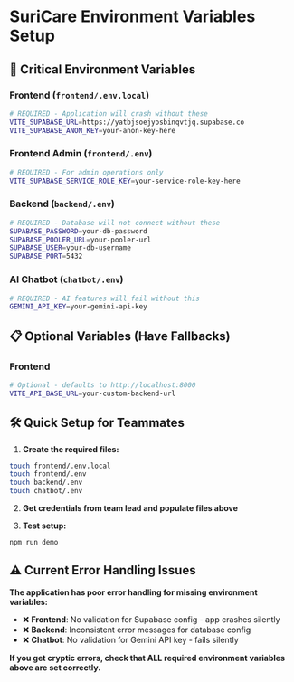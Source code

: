 # SuriCare Environment Variables Setup

## 🚨 Critical Environment Variables

### Frontend (`frontend/.env.local`)
```bash
# REQUIRED - Application will crash without these
VITE_SUPABASE_URL=https://yatbjsoejyosbinqvtjq.supabase.co
VITE_SUPABASE_ANON_KEY=your-anon-key-here
```

### Frontend Admin (`frontend/.env`)
```bash
# REQUIRED - For admin operations only
VITE_SUPABASE_SERVICE_ROLE_KEY=your-service-role-key-here
```

### Backend (`backend/.env`)
```bash
# REQUIRED - Database will not connect without these
SUPABASE_PASSWORD=your-db-password
SUPABASE_POOLER_URL=your-pooler-url
SUPABASE_USER=your-db-username
SUPABASE_PORT=5432
```

### AI Chatbot (`chatbot/.env`)
```bash
# REQUIRED - AI features will fail without this
GEMINI_API_KEY=your-gemini-api-key
```

## 📋 Optional Variables (Have Fallbacks)

### Frontend
```bash
# Optional - defaults to http://localhost:8000
VITE_API_BASE_URL=your-custom-backend-url
```

## 🛠️ Quick Setup for Teammates

1. **Create the required files:**
```bash
touch frontend/.env.local
touch frontend/.env
touch backend/.env
touch chatbot/.env
```

2. **Get credentials from team lead and populate files above**

3. **Test setup:**
```bash
npm run demo
```

## ⚠️ Current Error Handling Issues

**The application has poor error handling for missing environment variables:**

- ❌ **Frontend**: No validation for Supabase config - app crashes silently
- ❌ **Backend**: Inconsistent error messages for database config  
- ❌ **Chatbot**: No validation for Gemini API key - fails silently

**If you get cryptic errors, check that ALL required environment variables above are set correctly.**